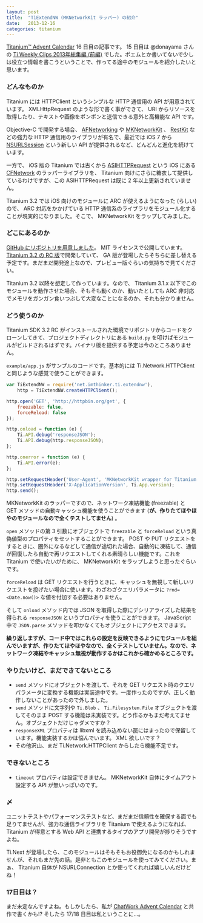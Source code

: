 ```yaml
---
layout: post
title:  "TiExtendNW (MKNetworkKit ラッパー) の紹介"
date:   2013-12-16
categories: titanium
---
```


[Titanium™ Advent Calendar](http://www.adventar.org/calendars/78) 16 日目の記事です。 15 日目は @donayama さんの [Ti Weekly Clips 2013年総集編 (前編)](http://ti-news.hatenablog.jp/entry/2013/12/15/000018) でした。ポエムとか書いてないで少しは役立つ情報を書こうということで、作ってる途中のモジュールを紹介したいと思います。

### どんなものか

Titanium には HTTPClient というシンプルな HTTP 通信用の API が用意されています。 XMLHttpRequest のような形で書く事ができて、 URI からリソースを取得したり、テキストや画像をポンポンと送信できる意外と高機能な API です。

Objective-C で開発する場合、 [AFNetworking](http://afnetworking.com/) や [MKNetworkKit](https://github.com/MugunthKumar/MKNetworkKit) 、 [RestKit](http://restkit.org/) などの強力な HTTP 通信用のライブラリが有名で、最近では iOS 7 から [NSURLSession](http://dev.classmethod.jp/references/ios-nsurlsession-1/) という新しい API が提供されるなど、どんどんと進化を続けています。

一方で、 iOS 版の Titanium では古くから [ASIHTTPRequest](http://allseeing-i.com/ASIHTTPRequest/) という iOS にある [CFNetwork](https://developer.apple.com/library/mac/documentation/networking/conceptual/cfnetwork/Concepts/Concepts.html) のラッパーライブラリを、 Titanium 向けにさらに糖衣して提供しているわけですが、この ASIHTTPRequest は既に 2 年以上更新されていません。

Titanium 3.2 では iOS 向けのモジュールに ARC が使えるようになった (らしい) ので、 ARC 対応をかかげている HTTP 通信系のライブラリをモジュール化することが現実的になりました。そこで、 MKNetworkKit をラップしてみました。

### どこにあるのか

[GitHub にリポジトリを用意しました](https://github.com/ryugoo/TiExtendNW)。 MIT ライセンスで公開しています。 [Titanium 3.2 の RC 版](http://www.appcelerator.com/blog/2013/12/3-2-0-rc-of-sdkstudio-now-available/)で開発していて、 GA 版が登場したらそちらに差し替える予定です。まだまだ開発途上なので、プレビュー版ぐらいの気持ちで見てください。

Titanium 3.2 以降を想定して作っています。なので、 Titanium 3.1.x 以下でこのモジュールを動作させた場合、そもそも動くのか、動いたとしても ARC 非対応でメモリをガンガン食いつぶして大変なことになるのか、それも分かりません。

### どう使うのか

Titanium SDK 3.2 RC がインストールされた環境でリポジトリからコードをクローンしてきて、プロジェクトディレクトリにある `build.py` を叩けばモジュールがビルドされるはずです。バイナリ版を提供する予定は今のところありません。

`example/app.js` がサンプルのコードです。基本的には Ti.Network.HTTPClient と同じような感覚で使うことができます。

```javascript
var TiExtendNW = require('net.imthinker.ti.extendnw'),
    http = TiExtendNW.createHTTPClient();

http.open('GET', 'http://httpbin.org/get', {
    freezable: false,
    forceReload: false
});

http.onload = function (e) {
    Ti.API.debug('responseJSON');
    Ti.API.debug(http.responseJSON);
};

http.onerror = function (e) {
    Ti.API.error(e);
};

http.setRequestHeader('User-Agent', 'MKNetworkKit wrapper for Titanium (iOS) / Version 1.0');
http.setRequestHeader('X-ApplicationVersion', Ti.App.version);
http.send();
```

MKNetworkKit のラッパーですので、ネットワーク凍結機能 (freezable) と GET メソッドの自動キャッシュ機能を使うことができます (**が、作りたてほやほやのモジュールなので全くテストしてません**) 。

`open` メソッドの第 3 引数にオブジェクトで `freezable` と `forceReload` という真偽値型のプロパティをセットすることができます。 POST や PUT リクエストをするときに、圏外になるなどして通信が途切れた場合、自動的に凍結して、通信が回復したら自動で再リクエストしてくれる素晴らしい機能です。これを Titanium で使いたいがために、 MKNetworkKit をラップしようと思ったぐらいです。

`forceReload` は GET リクエストを行うときに、キャッシュを無視して新しいリクエストを投げたい場合に使います。わざわざクエリパラメータに `?rnd=<Date.now()>` な値を付加する必要はありません。

そして `onload` メソッド内では JSON を取得した際にデシリアライズした結果を得られる `responseJSON` というプロパティを使うことができます。 JavaScript 中で `JSON.parse` メソッドを叩かなくてもオブジェクトにアクセスできます。

**繰り返しますが、コード中ではこれらの設定を反映できるようにモジュールを組んでいますが、作りたてほやほやなので、全くテストしていません。なので、ネットワーク凍結やキャッシュ無視が動作するかはこれから確かめるところです。**

### やりたいけど、まだできてないところ

* `send` メソッドにオブジェクトを渡して、それを GET リクエスト時のクエリパラメータに変換する機能は実装途中です。一度作ったのですが、正しく動作しないことがあったので外しました。
* `send` メソッドに文字列や `Ti.Blob` 、 `Ti.Filesystem.File` オブジェクトを渡してそのまま POST する機能は未実装です。どう作るかもまだ考えてません。オブジェクトだけじゃダメですか？
* `responseXML` プロパティは libxml を読み込めない罠にはまったので保留しています。機能実装するかは悩んでいます。 XML 欲しいです？
* その他沢山、まだ Ti.Network.HTTPClient からしたら機能不足です。

### できないところ

* `timeout` プロパティは設定できません。 MKNetworkKit 自体にタイムアウト設定する API が無いっぽいのです。

### 〆

ユニットテストやパフォーマンステストなど、まだまだ信頼性を確保する面でも足りてませんが、強力な通信ライブラリを Titanium で使えるようになれば、 Titanium が得意とする Web API と連携するタイプのアプリ開発が捗りそうですよね。

Ti.Next が登場したら、このモジュールはそもそもお役御免になるのかもしれませんが、それもまだ先の話。是非ともこのモジュールを使ってみてください。まぁ、 Titanium 自体が NSURLConnection とか使ってくれれば嬉しいんだけどね！

### 17日目は？

まだ未定なんですよね。もしかしたら、私が [ChatWork Advent Calendar](http://www.adventar.org/calendars/210) と共作で書くかも!? そしたら 17/18 日目は私ということに…。